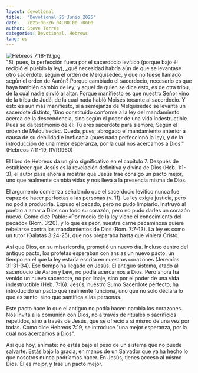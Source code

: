 ```yaml
---
layout: devotional
title:  "Devotional 26 Junio 2025"
date:   2025-06-26 04:00:00 -0600
author: Steve Torres
categories: Devotional, Hebrews
lang: es
---
```

<img src="https://sitemedia.esteeb.com/file/esteebcomsitemedia/devotional_images/Hebrews/ES-Heb-7_18-19.jpg?raw=true" alt="Hebreos 7:18-19.jpg" style="max-width: 100%; height: auto;">

<div class="scripture">
  "Si, pues, la perfección fuera por el sacerdocio levítico (porque bajo él recibió el pueblo la ley), ¿qué necesidad habría aún de que se levantase otro sacerdote, según el orden de Melquisedec, y que no fuese llamado según el orden de Aarón? Porque cambiado el sacerdocio, necesario es que haya también cambio de ley; y aquel de quien se dice esto, es de otra tribu, de la cual nadie sirvió al altar. Porque manifiesto es que nuestro Señor vino de la tribu de Judá, de la cual nada habló Moisés tocante al sacerdocio. Y esto es aun más manifiesto, si a semejanza de Melquisedec se levanta un sacerdote distinto, 16no constituido conforme a la ley del mandamiento acerca de la descendencia, sino según el poder de una vida indestructible. Pues se da testimonio de él: Tú eres sacerdote para siempre, Según el orden de Melquisedec. Queda, pues, abrogado el mandamiento anterior a causa de su debilidad e ineficacia (pues nada perfeccionó la ley), y de la introducción de una mejor esperanza, por la cual nos acercamos a Dios." (Hebreos 7:11-19, RVR1960)
</div>

El libro de Hebreos da un giro significativo en el capítulo 7. Después de establecer que Jesús es la revelación definitiva y divina de Dios (Heb. 1:1-3), el autor pasa ahora a mostrar que Jesús trae consigo un pacto mejor, uno que realmente cambia vidas y nos lleva a la presencia misma de Dios.

El argumento comienza señalando que el sacerdocio levítico nunca fue capaz de hacer perfectas a las personas (v. 11). La ley exigía justicia, pero no podía producirla. Expuso el pecado, pero no pudo limpiarlo. Instruyó al pueblo a amar a Dios con todo su corazón, pero no pudo darles un corazón nuevo. Como dice Pablo: «Por medio de la ley viene el conocimiento del pecado» (Rom. 3:20), y lo que es peor, nuestra carne pecaminosa quiere rebelarse contra los mandamientos de Dios (Rom. 7:7-13). La ley es como un tutor (Gálatas 3:24-25), que nos preparaba hasta que viniera Cristo.

Así que Dios, en su misericordia, prometió un nuevo día. Incluso dentro del antiguo pacto, los profetas esperaban con ansias un nuevo pacto, un tiempo en el que la ley estaría escrita en nuestros corazones (Jeremías 31:31-34). Ese tiempo ha llegado en Jesús. El antiguo sistema, atado al sacerdocio de Aarón y Leví, no podía acercarnos a Dios. Pero ahora ha venido un nuevo sacerdote, no por linaje, sino por el poder de una vida indestructible (Heb. 7:16). Jesús, nuestro Sumo Sacerdote perfecto, ha introducido un pacto que realmente funciona, uno que no solo declara lo que es santo, sino que santifica a las personas.

Este pacto hace lo que el antiguo no podía hacer: cambia los corazones. Nos invita a la comunión con Dios, no a través de rituales o sacrificios repetidos, sino a través de Jesús, que se ofreció a sí mismo de una vez por todas. Como dice Hebreos 7:19, se introduce "una mejor esperanza, por la cual nos acercamos a Dios".

Así que hoy, anímate: no estás bajo el peso de un sistema que no puede salvarte. Estás bajo la gracia, en manos de un Salvador que ya ha hecho lo que nosotros nunca podríamos hacer. En Jesús, tienes acceso al mismo Dios. Él es mejor, y trae un pacto mejor.